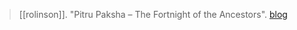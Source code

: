 > [[rolinson]]. "Pitru Paksha – The Fortnight of the Ancestors". [blog](https://aryaakasha.com/2018/09/26/pitru-paksha-the-fortnight-of-the-ancestors/)